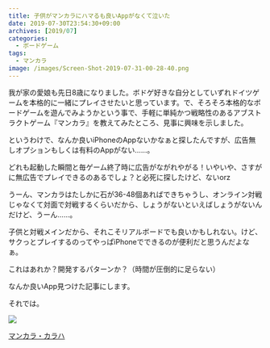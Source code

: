 ```yaml
---
title: 子供がマンカラにハマるも良いAppがなくて泣いた
date: 2019-07-30T23:54:30+09:00
archives: [2019/07]
categories:
  - ボードゲーム
tags:
  - マンカラ
image: /images/Screen-Shot-2019-07-31-00-28-40.png
---
```

我が家の愛娘も先日8歳になりました。ボドゲ好きな自分としていずれドイツゲームを本格的に一緒にプレイさせたいと思っています。で、そろそろ本格的なボードゲームを遊んでみようかという事で、手軽に単純かつ戦略性のあるアブストラクトゲーム『マンカラ』を教えてみたところ、見事に興味を示しました。

<!--more-->

というわけで、なんか良いiPhoneのAppないかなぁと探したんですが、広告無しオプションもしくは有料のAppがない……。

どれも起動した瞬間と毎ゲーム終了時に広告がながれやがる！いやいや、さすがに無広告でプレイできるのあるでしょ？と必死に探したけど、ないorz

うーん、マンカラはたしかに石が36-48個あればできちゃうし、オンライン対戦じゃなくて対面で対戦するくらいだから、しょうがないといえばしょうがないんだけど、うーん……。

子供と対戦メインだから、それこそリアルボードでも良いかもしれない。けど、サクっとプレイするのってやっぱiPhoneでできるのが便利だと思うんだよなぁ。

これはあれか？開発するパターンか？（時間が圧倒的に足らない）

なんか良いApp見つけた記事にします。

それでは。

<div class="amazfy">
<a href="https://www.amazon.co.jp/dp/B07JR51DDV?tag=t4traw-22">
<img src="https://ws-fe.amazon-adsystem.com/widgets/q?_encoding=UTF8&ASIN=B07JR51DDV&Format=_SL250_&ID=AsinImage&MarketPlace=JP&ServiceVersion=20070822&WS=1&tag=t4traw-22&language=ja_JP">
<p>マンカラ・カラハ</p>
</a>
</div>
